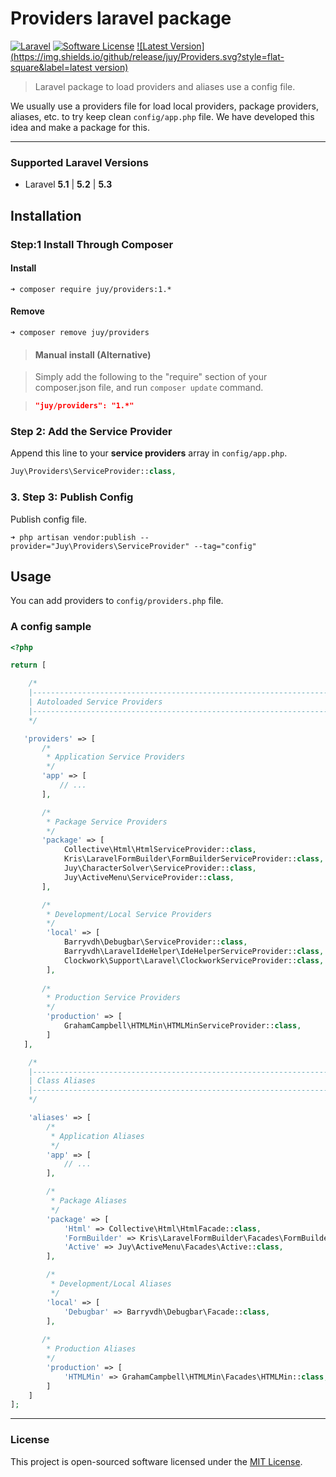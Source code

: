 # Providers laravel package

[![Laravel](https://img.shields.io/badge/Laravel-5.3.*-orange.svg?style=flat-square)](http://laravel.com) [![Software License](https://img.shields.io/badge/license-MIT-blue.svg?style=flat-square)](LICENSE.txt) [![Latest Version](https://img.shields.io/github/release/juy/Providers.svg?style=flat-square&label=latest version)](https://github.com/juy/Providers/tags)

> Laravel package to load providers and aliases use a config file.

We usually use a providers file for load local providers, package providers, aliases, etc. to try keep clean `config/app.php` file. We have developed this idea and make a package for this.

----------

### Supported Laravel Versions

- Laravel **5.1** | **5.2** | **5.3**

## Installation

### Step:1 Install Through Composer

#### Install

```
➜ composer require juy/providers:1.*
```

#### Remove

```
➜ composer remove juy/providers
```

> #### Manual install (Alternative)

> Simply add the following to the "require" section of your composer.json file, and run `composer update` command.

> ```json
>"juy/providers": "1.*"
>```

### Step 2: Add the Service Provider

Append this line to your **service providers** array in `config/app.php`.

```php
Juy\Providers\ServiceProvider::class,
```

### 3. Step 3: Publish Config

Publish config file.

```
➜ php artisan vendor:publish --provider="Juy\Providers\ServiceProvider" --tag="config"
```

## Usage

You can add providers to `config/providers.php` file.

### A config sample

```php
<?php

return [

    /*
    |--------------------------------------------------------------------------
    | Autoloaded Service Providers
    |--------------------------------------------------------------------------
    */

   'providers' => [
       /*
        * Application Service Providers
        */
       'app' => [
           // ...
       ],

       /*
        * Package Service Providers
        */
       'package' => [
            Collective\Html\HtmlServiceProvider::class,
            Kris\LaravelFormBuilder\FormBuilderServiceProvider::class,
            Juy\CharacterSolver\ServiceProvider::class,
            Juy\ActiveMenu\ServiceProvider::class,
       ],

       /*
        * Development/Local Service Providers
        */
        'local' => [
            Barryvdh\Debugbar\ServiceProvider::class,
            Barryvdh\LaravelIdeHelper\IdeHelperServiceProvider::class,
            Clockwork\Support\Laravel\ClockworkServiceProvider::class,
        ],
        
       /*
        * Production Service Providers
        */
        'production' => [
            GrahamCampbell\HTMLMin\HTMLMinServiceProvider::class,
        ]
   ],

    /*
    |--------------------------------------------------------------------------
    | Class Aliases
    |--------------------------------------------------------------------------
    */

    'aliases' => [
        /*
         * Application Aliases
         */
        'app' => [
            // ...
        ],

        /*
         * Package Aliases
         */
        'package' => [
            'Html' => Collective\Html\HtmlFacade::class,
            'FormBuilder' => Kris\LaravelFormBuilder\Facades\FormBuilder::class,
            'Active' => Juy\ActiveMenu\Facades\Active::class,
        ],

        /*
         * Development/Local Aliases
         */
        'local' => [
            'Debugbar' => Barryvdh\Debugbar\Facade::class,
        ],
        
       /*
        * Production Aliases
        */
        'production' => [
            'HTMLMin' => GrahamCampbell\HTMLMin\Facades\HTMLMin::class,
        ]
    ]
];

```

----------

### License

This project is open-sourced software licensed under the [MIT License](LICENSE.txt).

